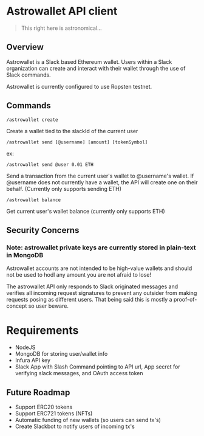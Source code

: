 # Astrowallet API client

> This right here is astronomical...

## Overview

Astrowallet is a Slack based Ethereum wallet. Users within a Slack organization can create and interact with their wallet through the use of Slack commands.

Astrowallet is currently configured to use Ropsten testnet.

## Commands

```
/astrowallet create
```
Create a wallet tied to the slackId of the current user

```
/astrowallet send [@username] [amount] [tokenSymbol]
```
ex:
```
/astrowallet send @user 0.01 ETH
```

Send a transaction from the current user's wallet to @username's wallet. If @username does not currently have a wallet, the API will create one on their behalf. (Currently only supports sending ETH)

```
/astrowallet balance
```
Get current user's wallet balance (currently only supports ETH)

## Security Concerns

### Note: astrowallet private keys are currently stored in plain-text in MongoDB

Astrowallet accounts are not intended to be high-value wallets and should not be used to hodl any amount you are not afraid to lose! 

The astrowallet API only responds to Slack originated messages and verifies all incoming request signatures to prevent any outsider from making requests posing as different users. That being said this is mostly a proof-of-concept so user beware.

# Requirements
- NodeJS
- MongoDB for storing user/wallet info
- Infura API key
- Slack App with Slash Command pointing to API url, App secret for verifying slack messages, and OAuth access token 

## Future Roadmap

- Support ERC20 tokens
- Support ERC721 tokens (NFTs)
- Automatic funding of new wallets (so users can send tx's)
- Create Slackbot to notify users of incoming tx's
